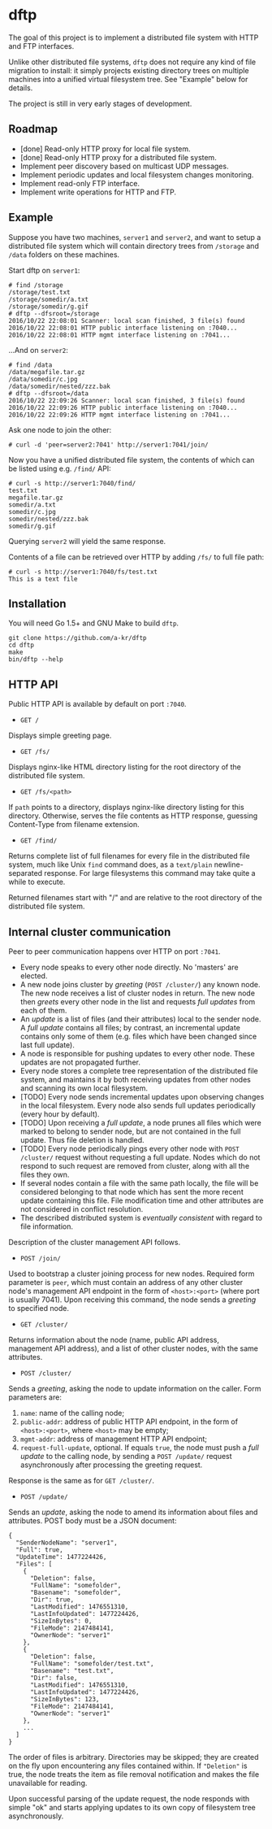 # dftp
The goal of this project is to implement a distributed file system with HTTP and FTP interfaces.

Unlike other distributed file systems, `dftp` does not require any kind of file migration to install: it simply projects existing
directory trees on multiple machines into a unified virtual filesystem tree. See "Example" below for details.

The project is still in very early stages of development.

## Roadmap

* [done] Read-only HTTP proxy for local file system.
* [done] Read-only HTTP proxy for a distributed file system.
* Implement peer discovery based on multicast UDP messages.
* Implement periodic updates and local filesystem changes monitoring.
* Implement read-only FTP interface.
* Implement write operations for HTTP and FTP.

## Example

Suppose you have two machines, `server1` and `server2`, and want to setup a distributed file system
which will contain directory trees from `/storage` and `/data` folders on these machines.

Start dftp on `server1`:

```
# find /storage
/storage/test.txt
/storage/somedir/a.txt
/storage/somedir/g.gif
# dftp --dfsroot=/storage
2016/10/22 22:08:01 Scanner: local scan finished, 3 file(s) found
2016/10/22 22:08:01 HTTP public interface listening on :7040...
2016/10/22 22:08:01 HTTP mgmt interface listening on :7041...
```
...And on `server2`:
```
# find /data
/data/megafile.tar.gz
/data/somedir/c.jpg
/data/somedir/nested/zzz.bak
# dftp --dfsroot=/data
2016/10/22 22:09:26 Scanner: local scan finished, 3 file(s) found
2016/10/22 22:09:26 HTTP public interface listening on :7040...
2016/10/22 22:09:26 HTTP mgmt interface listening on :7041...
```

Ask one node to join the other:
```
# curl -d 'peer=server2:7041' http://server1:7041/join/
```

Now you have a unified distributed file system, the contents of which can be listed using e.g. `/find/` API:
  
```
# curl -s http://server1:7040/find/
test.txt
megafile.tar.gz
somedir/a.txt
somedir/c.jpg
somedir/nested/zzz.bak
somedir/g.gif
```

Querying `server2` will yield the same response.

Contents of a file can be retrieved over HTTP by adding `/fs/` to full file path:

```
# curl -s http://server1:7040/fs/test.txt
This is a text file
```

## Installation

You will need Go 1.5+ and GNU Make to build `dftp`.

```
git clone https://github.com/a-kr/dftp
cd dftp
make
bin/dftp --help
```

## HTTP API

Public HTTP API is available by default on port `:7040`.

* `GET /`

Displays simple greeting page.

* `GET /fs/`

Displays nginx-like HTML directory listing for the root directory of the distributed file system.

* `GET /fs/<path>`

If `path` points to a directory, displays nginx-like directory listing for this directory.
Otherwise, serves the file contents as HTTP response, guessing Content-Type from filename extension.

* `GET /find/`

Returns complete list of full filenames for every file in the distributed file system, much like Unix `find` command does,
as a `text/plain` newline-separated response. For large filesystems this command may take quite a while to execute.

Returned filenames start with "/" and are relative to the root directory of the distributed file system.


## Internal cluster communication

Peer to peer communication happens over HTTP on port `:7041`.

* Every node speaks to every other node directly. No 'masters' are elected.
* A new node joins cluster by _greeting_ (`POST /cluster/`) any known node. The new node receives a list of cluster nodes in return. The new node then _greets_ every other node in the list and requests _full updates_ from each of them.
* An _update_ is a list of files (and their attributes) local to the sender node. A _full update_ contains all files; by contrast, an incremental update contains only some of them (e.g. files which have been changed since last full update).
* A node is responsible for pushing updates to every other node. These updates are not propagated further.
* Every node stores a complete tree representation of the distributed file system, and maintains it by both receiving updates from other nodes and scanning its own local filesystem.
* [TODO] Every node sends incremental updates upon observing changes in the local filesystem. Every node also sends full updates periodically (every hour by default).
* [TODO] Upon receiving a _full update_, a node prunes all files which were marked to belong to sender node, but are not contained in the full update. Thus file deletion is handled.
* [TODO] Every node periodically pings every other node with `POST /cluster/` request without requesting a full update. Nodes which do not respond to such request are removed from cluster, along with all the files they own.
* If several nodes contain a file with the same path locally, the file will be considered belonging to that node which has sent the more recent update containing this file. File modification time and other attributes are not considered in conflict resolution.
* The described distributed system is _eventually consistent_ with regard to file information.

Description of the cluster management API follows.

* `POST /join/`

Used to bootstrap a cluster joining process for new nodes. Required form parameter is `peer`, which must contain an address of any other cluster node's management API endpoint in the form of `<host>:<port>` (where port is usually 7041). Upon receiving this command, the node sends a _greeting_ to specified node.

* `GET /cluster/`

Returns information about the node (name, public API address, management API address), and a list of other cluster nodes, with the same attributes.

* `POST /cluster/`

Sends a _greeting_, asking the node to update information on the caller. Form parameters are:

  1. `name`: name of the calling node;
  2. `public-addr`: address of public HTTP API endpoint, in the form of `<host>:<port>`, where `<host>` may be empty;
  3. `mgmt-addr`: address of management HTTP API endpoint;
  4. `request-full-update`, optional. If equals `true`, the node must push a _full update_ to the calling node, by sending a `POST /update/` request asynchronously after processing the greeting request.
  
Response is the same as for `GET /cluster/`.
  
* `POST /update/`

Sends an _update_, asking the node to amend its information about files and attributes. POST body must be a JSON document:
```
{
  "SenderNodeName": "server1",
  "Full": true,
  "UpdateTime": 1477224426,
  "Files": [
    {
      "Deletion": false,
      "FullName": "somefolder",
      "Basename": "somefolder",
      "Dir": true,
      "LastModified": 1476551310,
      "LastInfoUpdated": 1477224426,
      "SizeInBytes": 0,
      "FileMode": 2147484141,
      "OwnerNode": "server1"
    },
    {
      "Deletion": false,
      "FullName": "somefolder/test.txt",
      "Basename": "test.txt",
      "Dir": false,
      "LastModified": 1476551310,
      "LastInfoUpdated": 1477224426,
      "SizeInBytes": 123,
      "FileMode": 2147484141,
      "OwnerNode": "server1"
    },
    ...
  ]
}
```

The order of files is arbitrary. Directories may be skipped; they are created on the fly upon encountering any files contained within. If `"Deletion"` is true, the node treats the item as file removal notification and makes the file unavailable for reading.

Upon successful parsing of the update request, the node responds with simple "ok" and starts applying updates to its own copy of filesystem tree asynchronously.
